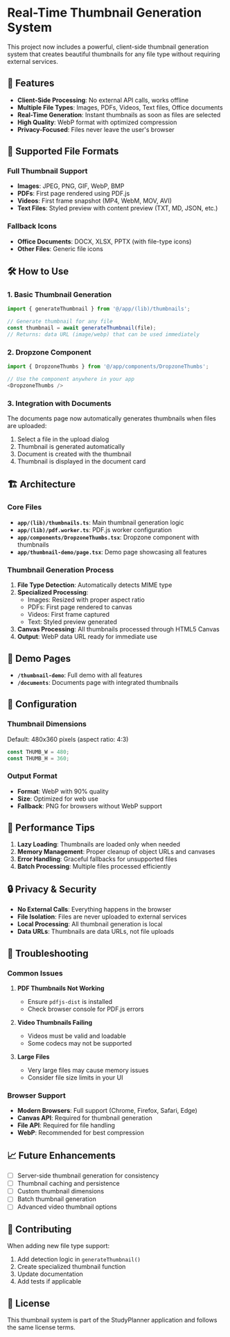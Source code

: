 # Real-Time Thumbnail Generation System

This project now includes a powerful, client-side thumbnail generation system that creates beautiful thumbnails for any file type without requiring external services.

## 🚀 Features

- **Client-Side Processing**: No external API calls, works offline
- **Multiple File Types**: Images, PDFs, Videos, Text files, Office documents
- **Real-Time Generation**: Instant thumbnails as soon as files are selected
- **High Quality**: WebP format with optimized compression
- **Privacy-Focused**: Files never leave the user's browser

## 📁 Supported File Formats

### Full Thumbnail Support
- **Images**: JPEG, PNG, GIF, WebP, BMP
- **PDFs**: First page rendered using PDF.js
- **Videos**: First frame snapshot (MP4, WebM, MOV, AVI)
- **Text Files**: Styled preview with content preview (TXT, MD, JSON, etc.)

### Fallback Icons
- **Office Documents**: DOCX, XLSX, PPTX (with file-type icons)
- **Other Files**: Generic file icons

## 🛠️ How to Use

### 1. Basic Thumbnail Generation

```typescript
import { generateThumbnail } from '@/app/(lib)/thumbnails';

// Generate thumbnail for any file
const thumbnail = await generateThumbnail(file);
// Returns: data URL (image/webp) that can be used immediately
```

### 2. Dropzone Component

```typescript
import { DropzoneThumbs } from '@/app/components/DropzoneThumbs';

// Use the component anywhere in your app
<DropzoneThumbs />
```

### 3. Integration with Documents

The documents page now automatically generates thumbnails when files are uploaded:

1. Select a file in the upload dialog
2. Thumbnail is generated automatically
3. Document is created with the thumbnail
4. Thumbnail is displayed in the document card

## 🏗️ Architecture

### Core Files

- **`app/(lib)/thumbnails.ts`**: Main thumbnail generation logic
- **`app/(lib)/pdf.worker.ts`**: PDF.js worker configuration
- **`app/components/DropzoneThumbs.tsx`**: Dropzone component with thumbnails
- **`app/thumbnail-demo/page.tsx`**: Demo page showcasing all features

### Thumbnail Generation Process

1. **File Type Detection**: Automatically detects MIME type
2. **Specialized Processing**: 
   - Images: Resized with proper aspect ratio
   - PDFs: First page rendered to canvas
   - Videos: First frame captured
   - Text: Styled preview generated
3. **Canvas Processing**: All thumbnails processed through HTML5 Canvas
4. **Output**: WebP data URL ready for immediate use

## 📱 Demo Pages

- **`/thumbnail-demo`**: Full demo with all features
- **`/documents`**: Documents page with integrated thumbnails

## 🔧 Configuration

### Thumbnail Dimensions
Default: 480x360 pixels (aspect ratio: 4:3)
```typescript
const THUMB_W = 480;
const THUMB_H = 360;
```

### Output Format
- **Format**: WebP with 90% quality
- **Size**: Optimized for web use
- **Fallback**: PNG for browsers without WebP support

## 🚀 Performance Tips

1. **Lazy Loading**: Thumbnails are loaded only when needed
2. **Memory Management**: Proper cleanup of object URLs and canvases
3. **Error Handling**: Graceful fallbacks for unsupported files
4. **Batch Processing**: Multiple files processed efficiently

## 🔒 Privacy & Security

- **No External Calls**: Everything happens in the browser
- **File Isolation**: Files are never uploaded to external services
- **Local Processing**: All thumbnail generation is local
- **Data URLs**: Thumbnails are data URLs, not file uploads

## 🐛 Troubleshooting

### Common Issues

1. **PDF Thumbnails Not Working**
   - Ensure `pdfjs-dist` is installed
   - Check browser console for PDF.js errors

2. **Video Thumbnails Failing**
   - Videos must be valid and loadable
   - Some codecs may not be supported

3. **Large Files**
   - Very large files may cause memory issues
   - Consider file size limits in your UI

### Browser Support

- **Modern Browsers**: Full support (Chrome, Firefox, Safari, Edge)
- **Canvas API**: Required for thumbnail generation
- **File API**: Required for file handling
- **WebP**: Recommended for best compression

## 📈 Future Enhancements

- [ ] Server-side thumbnail generation for consistency
- [ ] Thumbnail caching and persistence
- [ ] Custom thumbnail dimensions
- [ ] Batch thumbnail generation
- [ ] Advanced video thumbnail options

## 🤝 Contributing

When adding new file type support:

1. Add detection logic in `generateThumbnail()`
2. Create specialized thumbnail function
3. Update documentation
4. Add tests if applicable

## 📄 License

This thumbnail system is part of the StudyPlanner application and follows the same license terms.
